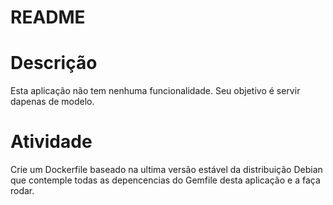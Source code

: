 # README
# Descrição
Esta aplicação não tem nenhuma funcionalidade.
Seu objetivo é servir dapenas de modelo.

# Atividade

Crie um Dockerfile baseado na ultima versão estável da distribuição Debian que contemple todas as depencencias do Gemfile desta aplicação e a faça rodar.